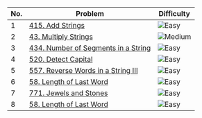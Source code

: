 | No. | Problem | Difficulty |
|-----|---------|------------|
| 1   | [415. Add Strings](https://leetcode.com/problems/add-strings/) | ![Easy](https://img.shields.io/badge/-Easy-brightgreen) |
| 2   | [43. Multiply Strings](https://leetcode.com/problems/multiply-strings/) | ![Medium](https://img.shields.io/badge/-Medium-yellow) |
| 3   | [434. Number of Segments in a String](https://leetcode.com/problems/number-of-segments-in-a-string/) | ![Easy](https://img.shields.io/badge/-Easy-brightgreen) |
| 4   | [520. Detect Capital](https://leetcode.com/problems/detect-capital/) | ![Easy](https://img.shields.io/badge/-Easy-brightgreen) |
| 5   | [557. Reverse Words in a String III](https://leetcode.com/problems/reverse-words-in-a-string-iii/) | ![Easy](https://img.shields.io/badge/-Easy-brightgreen) |
| 6   | [58. Length of Last Word](https://leetcode.com/problems/length-of-last-word/) | ![Easy](https://img.shields.io/badge/-Easy-brightgreen) |
| 7   | [771. Jewels and Stones](https://leetcode.com/problems/jewels-and-stones/) | ![Easy](https://img.shields.io/badge/-Easy-brightgreen) |
| 8  | [58. Length of Last Word](https://leetcode.com/problems/length-of-last-word/) | ![Easy](https://img.shields.io/badge/-Easy-brightgreen) |

